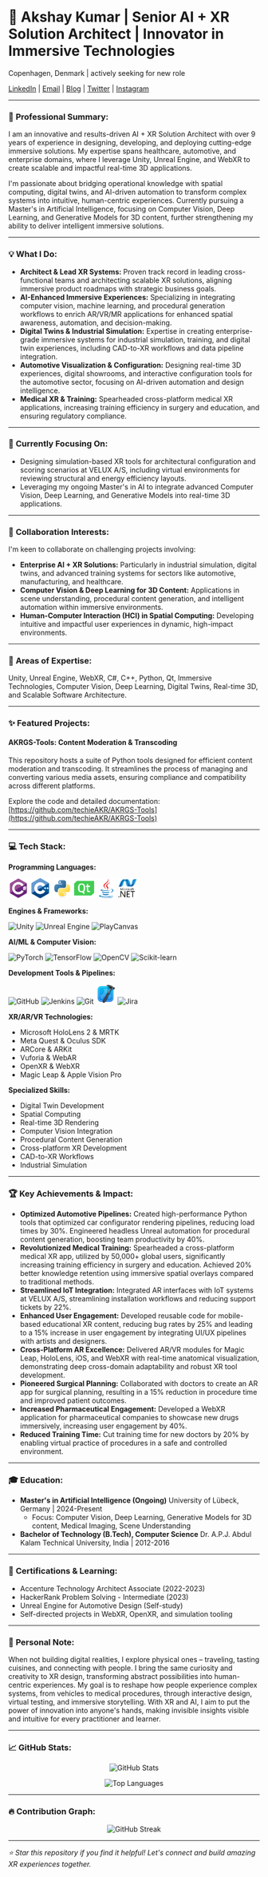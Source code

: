 # 💫 Akshay Kumar | Senior AI + XR Solution Architect | Innovator in Immersive Technologies

Copenhagen, Denmark | actively seeking for new role

[LinkedIn](https://www.linkedin.com/in/akshay-kumar-august03/) | [Email](mailto:baliyan.akr@gmail.com) | [Blog](https://medium.com/@techieAKR) | [Twitter](https://twitter.com/techieAKR) | [Instagram](https://www.instagram.com/techieakr/)

---

### 🚀 **Professional Summary:**

I am an innovative and results-driven AI + XR Solution Architect with over 9 years of experience in designing, developing, and deploying cutting-edge immersive solutions. My expertise spans healthcare, automotive, and enterprise domains, where I leverage Unity, Unreal Engine, and WebXR to create scalable and impactful real-time 3D applications.

I'm passionate about bridging operational knowledge with spatial computing, digital twins, and AI-driven automation to transform complex systems into intuitive, human-centric experiences. Currently pursuing a Master's in Artificial Intelligence, focusing on Computer Vision, Deep Learning, and Generative Models for 3D content, further strengthening my ability to deliver intelligent immersive solutions.

---

### 💡 **What I Do:**

* **Architect & Lead XR Systems:** Proven track record in leading cross-functional teams and architecting scalable XR solutions, aligning immersive product roadmaps with strategic business goals.
* **AI-Enhanced Immersive Experiences:** Specializing in integrating computer vision, machine learning, and procedural generation workflows to enrich AR/VR/MR applications for enhanced spatial awareness, automation, and decision-making.
* **Digital Twins & Industrial Simulation:** Expertise in creating enterprise-grade immersive systems for industrial simulation, training, and digital twin experiences, including CAD-to-XR workflows and data pipeline integration.
* **Automotive Visualization & Configuration:** Designing real-time 3D experiences, digital showrooms, and interactive configuration tools for the automotive sector, focusing on AI-driven automation and design intelligence.
* **Medical XR & Training:** Spearheaded cross-platform medical XR applications, increasing training efficiency in surgery and education, and ensuring regulatory compliance.

---

### 🔭 **Currently Focusing On:**

* Designing simulation-based XR tools for architectural configuration and scoring scenarios at VELUX A/S, including virtual environments for reviewing structural and energy efficiency layouts.
* Leveraging my ongoing Master's in AI to integrate advanced Computer Vision, Deep Learning, and Generative Models into real-time 3D applications.

---

### 🤝 **Collaboration Interests:**

I'm keen to collaborate on challenging projects involving:

* **Enterprise AI + XR Solutions:** Particularly in industrial simulation, digital twins, and advanced training systems for sectors like automotive, manufacturing, and healthcare.
* **Computer Vision & Deep Learning for 3D Content:** Applications in scene understanding, procedural content generation, and intelligent automation within immersive environments.
* **Human-Computer Interaction (HCI) in Spatial Computing:** Developing intuitive and impactful user experiences in dynamic, high-impact environments.

---

### 💬 **Areas of Expertise:**

Unity, Unreal Engine, WebXR, C#, C++, Python, Qt, Immersive Technologies, Computer Vision, Deep Learning, Digital Twins, Real-time 3D, and Scalable Software Architecture.

---

### ✨ **Featured Projects:**

#### **AKRGS-Tools: Content Moderation & Transcoding**
This repository hosts a suite of Python tools designed for efficient content moderation and transcoding. It streamlines the process of managing and converting various media assets, ensuring compliance and compatibility across different platforms.

Explore the code and detailed documentation: [https://github.com/techieAKR/AKRGS-Tools](https://github.com/techieAKR/AKRGS-Tools)

---

### 💻 **Tech Stack:**

**Programming Languages:**

<p align="left">
<img src="https://raw.githubusercontent.com/devicons/devicon/master/icons/csharp/csharp-original.svg" alt="C#" width="40" height="40"/>
<img src="https://raw.githubusercontent.com/devicons/devicon/master/icons/cplusplus/cplusplus-original.svg" alt="C++" width="40" height="40"/>
<img src="https://raw.githubusercontent.com/devicons/devicon/master/icons/python/python-original.svg" alt="Python" width="40" height="40"/>
<img src="https://raw.githubusercontent.com/devicons/devicon/master/icons/qt/qt-original.svg" alt="Qt" width="40" height="40"/>
<img src="https://raw.githubusercontent.com/devicons/devicon/master/icons/java/java-original.svg" alt="Java" width="40" height="40"/>
<img src="https://raw.githubusercontent.com/devicons/devicon/master/icons/dot-net/dot-net-original-wordmark.svg" alt=".NET" width="40" height="40"/>
</p>

**Engines & Frameworks:**

<p align="left">
<img src="https://www.vectorlogo.zone/logos/unity3d/unity3d-icon.svg" alt="Unity" width="40" height="40"/>
<img src="https://raw.githubusercontent.com/kenangundogan/fontisto/036b7eca71aab1bef8e6a0518f7329f13ed62f6b/icons/svg/brand/unreal-engine.svg" alt="Unreal Engine" width="40" height="40"/>
<img src="https://forum-files-playcanvas-com.s3.dualstack.eu-west-1.amazonaws.com/original/2X/f/f19865d44b5df539a369e8bb815d6001efbc671c.png" alt="PlayCanvas" width="213" height="40"/>
</p>

**AI/ML & Computer Vision:**

<p align="left">
<img src="https://www.vectorlogo.zone/logos/pytorch/pytorch-icon.svg" alt="PyTorch" width="40" height="40"/>
<img src="https://www.vectorlogo.zone/logos/tensorflow/tensorflow-icon.svg" alt="TensorFlow" width="40" height="40"/>
<img src="https://www.vectorlogo.zone/logos/opencv/opencv-icon.svg" alt="OpenCV" width="40" height="40"/>
<img src="https://upload.wikimedia.org/wikipedia/commons/0/05/Scikit_learn_logo_small.svg" alt="Scikit-learn" width="40" height="40"/>
</p>

**Development Tools & Pipelines:**

<p align="left">
<img src="https://www.vectorlogo.zone/logos/github/github-icon.svg" alt="GitHub" width="40" height="40"/>
<img src="https://www.vectorlogo.zone/logos/jenkins/jenkins-icon.svg" alt="Jenkins" width="40" height="40"/>
<img src="https://www.vectorlogo.zone/logos/git-scm/git-scm-icon.svg" alt="Git" width="40" height="40"/>
<img src="https://raw.githubusercontent.com/devicons/devicon/master/icons/xcode/xcode-original.svg" alt="Xcode" width="40" height="40"/>
<img src="https://www.vectorlogo.zone/logos/atlassian_jira/atlassian_jira-icon.svg" alt="Jira" width="40" height="40"/>
</p>

**XR/AR/VR Technologies:**
- Microsoft HoloLens 2 & MRTK
- Meta Quest & Oculus SDK
- ARCore & ARKit
- Vuforia & WebAR
- OpenXR & WebXR
- Magic Leap & Apple Vision Pro

**Specialized Skills:**
- Digital Twin Development
- Spatial Computing
- Real-time 3D Rendering
- Computer Vision Integration
- Procedural Content Generation
- Cross-platform XR Development
- CAD-to-XR Workflows
- Industrial Simulation

---

### 🏆 **Key Achievements & Impact:**

* **Optimized Automotive Pipelines:** Created high-performance Python tools that optimized car configurator rendering pipelines, reducing load times by 30%. Engineered headless Unreal automation for procedural content generation, boosting team productivity by 40%.
* **Revolutionized Medical Training:** Spearheaded a cross-platform medical XR app, utilized by 50,000+ global users, significantly increasing training efficiency in surgery and education. Achieved 20% better knowledge retention using immersive spatial overlays compared to traditional methods.
* **Streamlined IoT Integration:** Integrated AR interfaces with IoT systems at VELUX A/S, streamlining installation workflows and reducing support tickets by 22%.
* **Enhanced User Engagement:** Developed reusable code for mobile-based educational XR content, reducing bug rates by 25% and leading to a 15% increase in user engagement by integrating UI/UX pipelines with artists and designers.
* **Cross-Platform AR Excellence:** Delivered AR/VR modules for Magic Leap, HoloLens, iOS, and WebXR with real-time anatomical visualization, demonstrating deep cross-domain adaptability and robust XR tool development.
* **Pioneered Surgical Planning:** Collaborated with doctors to create an AR app for surgical planning, resulting in a 15% reduction in procedure time and improved patient outcomes.
* **Increased Pharmaceutical Engagement:** Developed a WebXR application for pharmaceutical companies to showcase new drugs immersively, increasing user engagement by 40%.
* **Reduced Training Time:** Cut training time for new doctors by 20% by enabling virtual practice of procedures in a safe and controlled environment.

---

### 🎓 **Education:**

* **Master's in Artificial Intelligence (Ongoing)** 
    University of Lübeck, Germany | 2024-Present
    * Focus: Computer Vision, Deep Learning, Generative Models for 3D content, Medical Imaging, Scene Understanding 
* **Bachelor of Technology (B.Tech), Computer Science** 
    Dr. A.P.J. Abdul Kalam Technical University, India | 2012-2016

---

### 📜 **Certifications & Learning:**

* Accenture Technology Architect Associate (2022-2023) 
* HackerRank Problem Solving - Intermediate (2023)
* Unreal Engine for Automotive Design (Self-study) 
* Self-directed projects in WebXR, OpenXR, and simulation tooling 

---

### 👋 **Personal Note:**

When not building digital realities, I explore physical ones – traveling, tasting cuisines, and connecting with people. I bring the same curiosity and creativity to XR design, transforming abstract possibilities into human-centric experiences. My goal is to reshape how people experience complex systems, from vehicles to medical procedures, through interactive design, virtual testing, and immersive storytelling. With XR and AI, I aim to put the power of innovation into anyone's hands, making invisible insights visible and intuitive for every practitioner and learner.

---

### 📈 **GitHub Stats:**

<p align="center">
<img src="https://github-readme-stats.vercel.app/api?username=techieAKR&show_icons=true&theme=radical" alt="GitHub Stats" />
</p>

<p align="center">
<img src="https://github-readme-stats.vercel.app/api/top-langs/?username=techieAKR&layout=compact&theme=radical" alt="Top Languages" />
</p>

---

### 🔥 **Contribution Graph:**

<p align="center">
<img src="https://github-readme-streak-stats.herokuapp.com/?user=techieAKR&theme=radical" alt="GitHub Streak" />
</p>

---

*⭐ Star this repository if you find it helpful! Let's connect and build amazing XR experiences together.*
